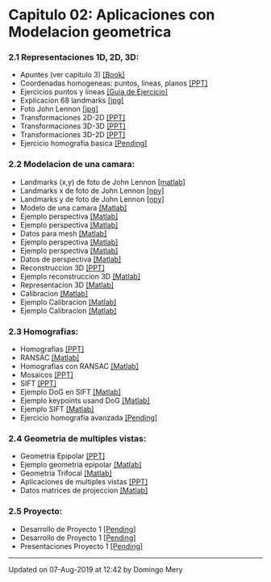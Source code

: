 
# Capitulo 02: Aplicaciones con Modelacion geometrica
### 2.1 Representaciones 1D, 2D, 3D:
* Apuntes (ver capitulo 3) [[Book]](https://link.springer.com/chapter/10.1007/978-3-319-20747-6_3)
* Coordenadas homogeneas: puntos, lineas, planos [[PPT]](https://github.com/domingomery/vision/blob/master/clases/Cap02_Geometria/presentaciones/CV02_PointsLinesPlanes.pptx)
* Ejercicios puntos  y lineas [[Guia de Ejercicio]](https://github.com/domingomery/vision/blob/master/clases/Cap02_Geometria/practice/CV02_EjePuntosLineas.pdf)
* Explicacion 68 landmarks [[jpg]](https://github.com/domingomery/vision/blob/master/clases/Cap02_Geometria/practice/facial_landmarks_68markup.jpg)
* Foto John Lennon [[jpg]](https://github.com/domingomery/vision/blob/master/clases/Cap02_Geometria/practice/JohnLennon.jpg)
* Transformaciones 2D-2D [[PPT]](https://github.com/domingomery/vision/blob/master/clases/Cap02_Geometria/presentaciones/CV02_Transformation2D.pptx)
* Transformaciones 3D-3D [[PPT]](https://github.com/domingomery/vision/blob/master/clases/Cap02_Geometria/presentaciones/CV02_Transformation3D.pptx)
* Transformaciones 3D-2D [[PPT]](https://github.com/domingomery/vision/blob/master/clases/Cap02_Geometria/presentaciones/CV02_Transformation3D2D.pptx)
* Ejercicio homografia basica [[Pending]](https://github.com/domingomery/vision/blob/master/clases/Cap02_Geometria/practice/CV02_EjeHomografia1.pdf)
### 2.2 Modelacion de una camara:
* Landmarks (x,y) de foto de John Lennon [[matlab]](https://github.com/domingomery/vision/blob/master/clases/Cap02_Geometria/practice/JL_landmarks.mat)
* Landmarks x de foto de John Lennon [[npy]](https://github.com/domingomery/vision/blob/master/clases/Cap02_Geometria/practice/JL_landmarks_x.npy)
* Landmarks y de foto de John Lennon [[npy]](https://github.com/domingomery/vision/blob/master/clases/Cap02_Geometria/practice/JL_landmarks_y.npy)
* Modelo de una camara [[Matlab]](https://github.com/domingomery/vision/blob/master/clases/Cap02_Geometria/matlab/CV02_3DPyramid.m)
* Ejemplo perspectiva [[Matlab]](https://github.com/domingomery/vision/blob/master/clases/Cap02_Geometria/matlab/CV04_experspec.m)
* Ejemplo perspectiva [[Matlab]](https://github.com/domingomery/vision/blob/master/clases/Cap02_Geometria/matlab/CV04_meshplot.m)
* Datos para mesh [[Matlab]](https://github.com/domingomery/vision/blob/master/clases/Cap02_Geometria/matlab/meshpoints.mat)
* Ejemplo perspectiva [[Matlab]](https://github.com/domingomery/vision/blob/master/clases/Cap02_Geometria/matlab/CV04_Perspective.fig)
* Ejemplo perspectiva [[Matlab]](https://github.com/domingomery/vision/blob/master/clases/Cap02_Geometria/matlab/CV04_Perspective.m)
* Datos de perspectiva [[Matlab]](https://github.com/domingomery/vision/blob/master/clases/Cap02_Geometria/matlab/perspecdata.mat)
* Reconstruccion 3D [[PPT]](https://github.com/domingomery/vision/blob/master/clases/Cap02_Geometria/presentaciones/CV02_Reconstruction3D.pptx)
* Ejemplo reconstruccion 3D [[Matlab]](https://github.com/domingomery/vision/blob/master/clases/Cap02_Geometria/matlab/CV02_Reconstruction3D.m)
* Representacion 3D [[Matlab]](https://github.com/domingomery/vision/blob/master/clases/Cap02_Geometria/matlab/CV01_PlotMesh3D.m)
* Calibracion [[Matlab]](https://github.com/domingomery/vision/blob/master/clases/Cap02_Geometria/matlab/CV01_Calibration.m)
* Ejemplo Calibracion [[Matlab]](https://github.com/domingomery/vision/blob/master/clases/Cap02_Geometria/matlab/CV01_CalibrationChess.m)
* Ejemplo Calibracion [[Matlab]](https://github.com/domingomery/vision/blob/master/clases/Cap02_Geometria/matlab/CV01_CalibrationChessGauss.m)
### 2.3 Homografias:
* Homografias [[PPT]](https://github.com/domingomery/vision/blob/master/clases/Cap02_Geometria/presentaciones/CV01_Homography.pptx)
* RANSAC [[Matlab]](https://github.com/domingomery/vision/blob/master/clases/Cap02_Geometria/matlab/CV01_Ransac.m)
* Homografias con RANSAC [[Matlab]](https://github.com/domingomery/vision/blob/master/clases/Cap02_Geometria/matlab/CV01_HomografiaRANSAC.m)
* Mosaicos [[PPT]](https://github.com/domingomery/vision/blob/master/clases/Cap02_Geometria/presentaciones/CV01_Mosaicos.pptx)
* SIFT [[PPT]](https://github.com/domingomery/vision/blob/master/clases/Cap02_Geometria/presentaciones/CV01_SIFT_ObjectDetection.pptx)
* Ejemplo DoG en SIFT [[Matlab]](https://github.com/domingomery/vision/blob/master/clases/Cap02_Geometria/matlab/CV01_SIFT_DoG_Function.m)
* Ejemplo keypoints usand DoG [[Matlab]](https://github.com/domingomery/vision/blob/master/clases/Cap02_Geometria/matlab/CV01_SIFT_DoG_Keypoints.m)
* Ejemplo SIFT [[Matlab]](https://github.com/domingomery/vision/blob/master/clases/Cap02_Geometria/matlab/CV01_SIFT.m)
* Ejercicio homografia avanzada [[Pending]](https://github.com/domingomery/vision/blob/master/clases/Cap02_Geometria/practice/CV01_EjeHomografia1.pdf)
### 2.4 Geometria de multiples vistas:
* Geometria Epipolar [[PPT]](https://github.com/domingomery/vision/blob/master/clases/Cap02_Geometria/presentaciones/CV01_EpipolarGeometry.pptx)
* Ejemplo geometria epipolar [[Matlab]](https://github.com/domingomery/vision/blob/master/clases/Cap02_Geometria/matlab/CV01_EpipolarGeometry_Calibrated.m)
* Geometria Trifocal [[Matlab]](https://github.com/domingomery/vision/blob/master/clases/Cap02_Geometria/matlab/CV01_TrifocalGeometry.m)
* Aplicaciones de multiples vistas [[PPT]](https://github.com/domingomery/vision/blob/master/clases/Cap02_Geometria/presentaciones/CV01_MultipleViewXrayApplications.pptx)
* Datos matrices de projeccion [[Matlab]](https://github.com/domingomery/vision/blob/master/clases/Cap02_Geometria/matlab/projmatrices.mat)
### 2.5 Proyecto:
* Desarrollo de Proyecto 1 [[Pending]](https://github.com/domingomery/vision/blob/master/clases/Cap02_Geometria/practice/CV01_DesarrolloProyecto.pdf)
* Desarrollo de Proyecto 1 [[Pending]](https://github.com/domingomery/vision/blob/master/clases/Cap02_Geometria/practice/CV01_DesarrolloProyecto.pdf)
* Presentaciones Proyecto 1 [[Pending]](https://github.com/domingomery/vision/blob/master/clases/Cap02_Geometria/practice/CV01_Proyecto.pdf)
---


Updated on 07-Aug-2019 at 12:42 by Domingo Mery
